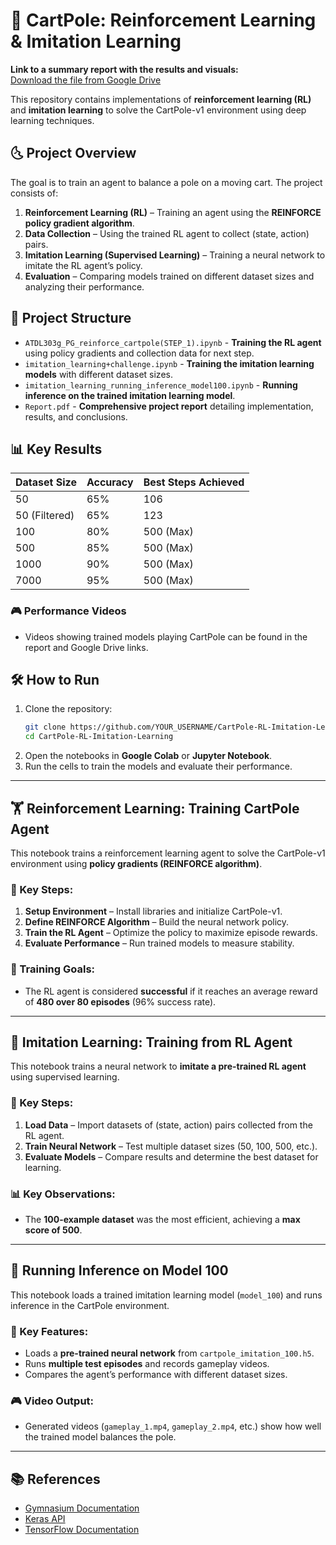 # 🚀 CartPole: Reinforcement Learning & Imitation Learning

**Link to a summary report with the results and visuals:**  
[Download the file from Google Drive](https://drive.google.com/file/d/1P6yHktBXlVbEodyGWL8F6D9rwpNlT0pY/view)

This repository contains implementations of **reinforcement learning (RL)** and **imitation learning** to solve the CartPole-v1 environment using deep learning techniques.

## 🌜 Project Overview

The goal is to train an agent to balance a pole on a moving cart. The project consists of:
1. **Reinforcement Learning (RL)** – Training an agent using the **REINFORCE policy gradient algorithm**.
2. **Data Collection** – Using the trained RL agent to collect (state, action) pairs.
3. **Imitation Learning (Supervised Learning)** – Training a neural network to imitate the RL agent’s policy.
4. **Evaluation** – Comparing models trained on different dataset sizes and analyzing their performance.

## 📂 Project Structure
- `ATDL303g_PG_reinforce_cartpole(STEP_1).ipynb` - **Training the RL agent** using policy gradients and collection data for next step.
- `imitation_learning+challenge.ipynb` - **Training the imitation learning models** with different dataset sizes.
- `imitation_learning_running_inference_model100.ipynb` - **Running inference on the trained imitation learning model**.
- `Report.pdf` - **Comprehensive project report** detailing implementation, results, and conclusions.

## 📊 Key Results
| Dataset Size | Accuracy | Best Steps Achieved |
|-------------|----------|--------------------|
| 50          | 65%      | 106               |
| 50 (Filtered) | 65%    | 123               |
| 100         | 80%      | 500 (Max)         |
| 500         | 85%      | 500 (Max)         |
| 1000        | 90%      | 500 (Max)         |
| 7000        | 95%      | 500 (Max)         |

### 🎮 Performance Videos
- Videos showing trained models playing CartPole can be found in the report and Google Drive links.

## 🛠 How to Run
1. Clone the repository:
   ```bash
   git clone https://github.com/YOUR_USERNAME/CartPole-RL-Imitation-Learning.git
   cd CartPole-RL-Imitation-Learning
   ```
2. Open the notebooks in **Google Colab** or **Jupyter Notebook**.
3. Run the cells to train the models and evaluate their performance.

---

## 🏋️ Reinforcement Learning: Training CartPole Agent

This notebook trains a reinforcement learning agent to solve the CartPole-v1 environment using **policy gradients (REINFORCE algorithm)**.

### 🔹 Key Steps:
1. **Setup Environment** – Install libraries and initialize CartPole-v1.
2. **Define REINFORCE Algorithm** – Build the neural network policy.
3. **Train the RL Agent** – Optimize the policy to maximize episode rewards.
4. **Evaluate Performance** – Run trained models to measure stability.

### 🎯 Training Goals:
- The RL agent is considered **successful** if it reaches an average reward of **480 over 80 episodes** (96% success rate).

---

## 🤖 Imitation Learning: Training from RL Agent

This notebook trains a neural network to **imitate a pre-trained RL agent** using supervised learning.

### 🔹 Key Steps:
1. **Load Data** – Import datasets of (state, action) pairs collected from the RL agent.
2. **Train Neural Network** – Test multiple dataset sizes (50, 100, 500, etc.).
3. **Evaluate Models** – Compare results and determine the best dataset for learning.

### 📊 Key Observations:
- The **100-example dataset** was the most efficient, achieving a **max score of 500**.

---

## 🎥 Running Inference on Model 100

This notebook loads a trained imitation learning model (`model_100`) and runs inference in the CartPole environment.

### 🔹 Key Features:
- Loads a **pre-trained neural network** from `cartpole_imitation_100.h5`.
- Runs **multiple test episodes** and records gameplay videos.
- Compares the agent’s performance with different dataset sizes.

### 🎮 Video Output:
- Generated videos (`gameplay_1.mp4`, `gameplay_2.mp4`, etc.) show how well the trained model balances the pole.

---

## 📚 References
- [Gymnasium Documentation](https://gymnasium.farama.org)
- [Keras API](https://keras.io)
- [TensorFlow Documentation](https://www.tensorflow.org)

